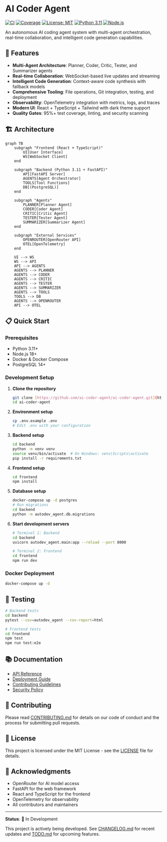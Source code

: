 # AI Coder Agent

[![CI](https://github.com/ai-coder-agent/ai-coder-agent/actions/workflows/ci.yml/badge.svg)](https://github.com/ai-coder-agent/ai-coder-agent/actions/workflows/ci.yml)
[![Coverage](https://codecov.io/gh/ai-coder-agent/ai-coder-agent/branch/main/graph/badge.svg)](https://codecov.io/gh/ai-coder-agent/ai-coder-agent)
[![License: MIT](https://img.shields.io/badge/License-MIT-yellow.svg)](https://opensource.org/licenses/MIT)
[![Python 3.11](https://img.shields.io/badge/python-3.11-blue.svg)](https://www.python.org/downloads/)
[![Node.js](https://img.shields.io/badge/node.js-18.x-green.svg)](https://nodejs.org/)

An autonomous AI coding agent system with multi-agent orchestration, real-time collaboration, and intelligent code generation capabilities.

## 🚀 Features

- **Multi-Agent Architecture**: Planner, Coder, Critic, Tester, and Summarizer agents
- **Real-time Collaboration**: WebSocket-based live updates and streaming
- **Intelligent Code Generation**: Context-aware code synthesis with fallback models
- **Comprehensive Tooling**: File operations, Git integration, testing, and deployment
- **Observability**: OpenTelemetry integration with metrics, logs, and traces
- **Modern UI**: React + TypeScript + Tailwind with dark theme support
- **Quality Gates**: 95%+ test coverage, linting, and security scanning

## 🏗️ Architecture

```mermaid
graph TB
    subgraph "Frontend (React + TypeScript)"
        UI[User Interface]
        WS[WebSocket Client]
    end
    
    subgraph "Backend (Python 3.11 + FastAPI)"
        API[FastAPI Server]
        AGENTS[Agent Orchestrator]
        TOOLS[Tool Functions]
        DB[(PostgreSQL)]
    end
    
    subgraph "Agents"
        PLANNER[Planner Agent]
        CODER[Coder Agent]
        CRITIC[Critic Agent]
        TESTER[Tester Agent]
        SUMMARIZER[Summarizer Agent]
    end
    
    subgraph "External Services"
        OPENROUTER[OpenRouter API]
        OTEL[OpenTelemetry]
    end
    
    UI --> WS
    WS --> API
    API --> AGENTS
    AGENTS --> PLANNER
    AGENTS --> CODER
    AGENTS --> CRITIC
    AGENTS --> TESTER
    AGENTS --> SUMMARIZER
    AGENTS --> TOOLS
    TOOLS --> DB
    AGENTS --> OPENROUTER
    API --> OTEL
```

## 📋 Quick Start

### Prerequisites

- Python 3.11+
- Node.js 18+
- Docker & Docker Compose
- PostgreSQL 14+

### Development Setup

1. **Clone the repository**
   ```bash
   git clone [https://github.com/ai-coder-agent/ai-coder-agent.git](https://github.com/aljami3anet/super-agent.git)
   cd ai-coder-agent
   ```

2. **Environment setup**
   ```bash
   cp .env.example .env
   # Edit .env with your configuration
   ```

3. **Backend setup**
   ```bash
   cd backend
   python -m venv venv
   source venv/bin/activate  # On Windows: venv\Scripts\activate
   pip install -r requirements.txt
   ```

4. **Frontend setup**
   ```bash
   cd frontend
   npm install
   ```

5. **Database setup**
   ```bash
   docker-compose up -d postgres
   # Run migrations
   cd backend
   python -m autodev_agent.db.migrations
   ```

6. **Start development servers**
   ```bash
   # Terminal 1: Backend
   cd backend
   uvicorn autodev_agent.main:app --reload --port 8000
   
   # Terminal 2: Frontend
   cd frontend
   npm run dev
   ```

### Docker Deployment

```bash
docker-compose up -d
```

## 🧪 Testing

```bash
# Backend tests
cd backend
pytest --cov=autodev_agent --cov-report=html

# Frontend tests
cd frontend
npm test
npm run test:e2e
```

## 📚 Documentation

- [API Reference](docs/api.md)
- [Deployment Guide](docs/deployment.md)
- [Contributing Guidelines](CONTRIBUTING.md)
- [Security Policy](SECURITY.md)

## 🤝 Contributing

Please read [CONTRIBUTING.md](CONTRIBUTING.md) for details on our code of conduct and the process for submitting pull requests.

## 📄 License

This project is licensed under the MIT License - see the [LICENSE](LICENSE) file for details.

## 🙏 Acknowledgments

- OpenRouter for AI model access
- FastAPI for the web framework
- React and TypeScript for the frontend
- OpenTelemetry for observability
- All contributors and maintainers

---

**Status**: 🚧 In Development

This project is actively being developed. See [CHANGELOG.md](CHANGELOG.md) for recent updates and [TODO.md](TODO.md) for upcoming features.
